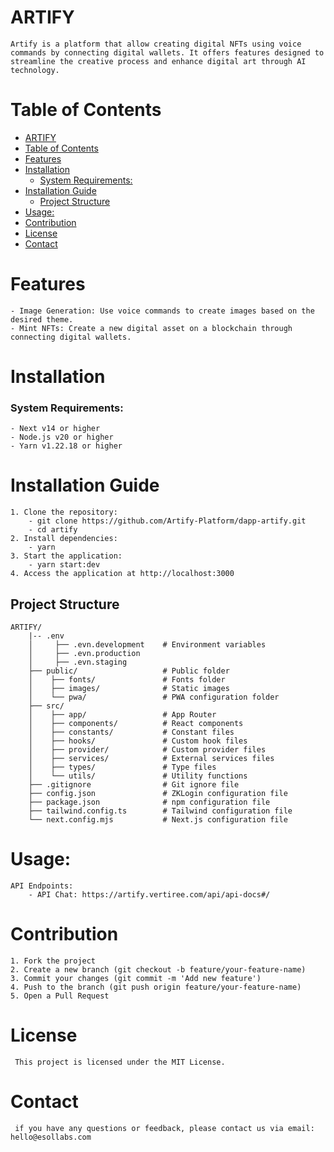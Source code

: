 # ARTIFY

    Artify is a platform that allow creating digital NFTs using voice commands by connecting digital wallets. It offers features designed to streamline the creative process and enhance digital art through AI technology.

# Table of Contents

- [ARTIFY](#artify)
- [Table of Contents](#table-of-contents)
- [Features](#features)
- [Installation](#installation)
  - [System Requirements:](#system-requirements)
- [Installation Guide](#installation-guide)
  - [Project Structure](#project-structure)
- [Usage:](#usage)
- [Contribution](#contribution)
- [License](#license)
- [Contact](#contact)

# <div id='features'>Features</div>

    - Image Generation: Use voice commands to create images based on the desired theme.
    - Mint NFTs: Create a new digital asset on a blockchain through connecting digital wallets.

# <div id='installation'>Installation</div>

### System Requirements:

    - Next v14 or higher
    - Node.js v20 or higher
    - Yarn v1.22.18 or higher

# <div id='installation-guide'>Installation Guide</div>

    1. Clone the repository:
        - git clone https://github.com/Artify-Platform/dapp-artify.git
        - cd artify
    2. Install dependencies:
        - yarn
    3. Start the application:
        - yarn start:dev
    4. Access the application at http://localhost:3000

## Project Structure

    ARTIFY/
        |-- .env
        │     ├── .evn.development    # Environment variables
        │     ├── .evn.production
        │     ├── .evn.staging
        ├── public/                   # Public folder
        │    ├── fonts/               # Fonts folder
        │    ├── images/              # Static images
        │    └── pwa/                 # PWA configuration folder
        ├── src/
        │    ├── app/                 # App Router
        │    ├── components/          # React components
        │    ├── constants/           # Constant files
        │    ├── hooks/               # Custom hook files
        │    ├── provider/            # Custom provider files
        │    ├── services/            # External services files
        │    ├── types/               # Type files
        │    └── utils/               # Utility functions
        ├── .gitignore                # Git ignore file
        ├── config.json               # ZKLogin configuration file
        ├── package.json              # npm configuration file
        ├── tailwind.config.ts        # Tailwind configuration file
        └── next.config.mjs           # Next.js configuration file

# <div id='usage'>Usage:</div>

    API Endpoints:
        - API Chat: https://artify.vertiree.com/api/api-docs#/


# <div id='contribution'>Contribution</div>

    1. Fork the project
    2. Create a new branch (git checkout -b feature/your-feature-name)
    3. Commit your changes (git commit -m 'Add new feature')
    4. Push to the branch (git push origin feature/your-feature-name)
    5. Open a Pull Request

# <div id='license'>License</div>

     This project is licensed under the MIT License.

# <div id='contact'>Contact</div>

     if you have any questions or feedback, please contact us via email: hello@esollabs.com
